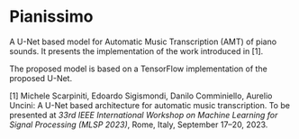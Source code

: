 # Pianissimo
A U-Net based model for Automatic Music Transcription (AMT) of piano sounds. It presents the implementation of the work introduced in [1].

The proposed model is based on a TensorFlow implementation of the proposed U-Net.


[1] Michele Scarpiniti, Edoardo Sigismondi, Danilo Comminiello, Aurelio Uncini: A U-Net based architecture for automatic music transcription. To be presented at *33rd IEEE International Workshop on Machine Learning for Signal Processing (MLSP 2023)*, Rome, Italy, September 17–20, 2023.
